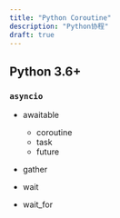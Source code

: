 ```yaml
---
title: "Python Coroutine"
description: "Python协程"
draft: true
---
```


## Python 3.6+

### `asyncio`

- awaitable
  - coroutine
  - task
  - future

- gather

- wait
- wait_for
